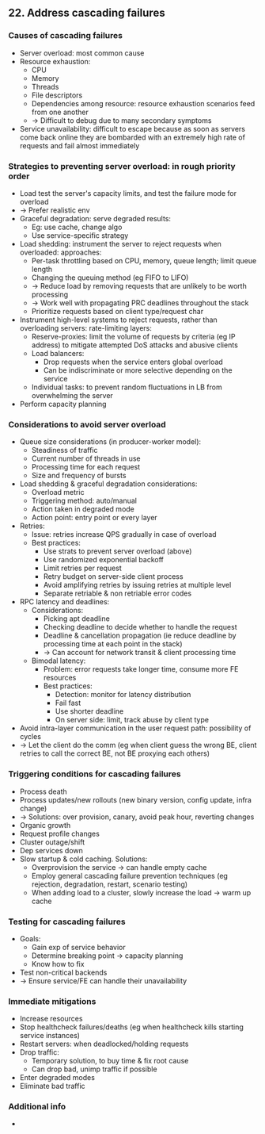 ## 22. Address cascading failures
### Causes of cascading failures
- Server overload: most common cause
- Resource exhaustion:
  - CPU
  - Memory
  - Threads
  - File descriptors
  - Dependencies among resource: resource exhaustion scenarios feed from one another
  - -> Difficult to debug due to many secondary symptoms
- Service unavailability: difficult to escape because as soon as servers come back online
they are bombarded with an extremely high rate of requests and fail almost immediately
### Strategies to preventing server overload: in rough priority order
- Load test the server's capacity limits, and test the failure mode for overload
- -> Prefer realistic env
- Graceful degradation: serve degraded results:
  - Eg: use cache, change algo
  - Use service-specific strategy
- Load shedding: instrument the server to reject requests when overloaded: approaches:
  - Per-task throttling based on CPU, memory, queue length; limit queue length
  - Changing the queuing method (eg FIFO to LIFO)
  - -> Reduce load by removing requests that are unlikely to be worth processing
  - -> Work well with propagating PRC deadlines throughout the stack
  - Prioritize requests based on client type/request char
- Instrument high-level systems to reject requests, rather than overloading servers: rate-limiting layers:
  - Reserve-proxies: limit the volume of requests by criteria (eg IP address) to mitigate attempted DoS attacks and abusive clients
  - Load balancers:
    - Drop requests when the service enters global overload
    - Can be indiscriminate or more selective depending on the service
  - Individual tasks: to prevent random fluctuations in LB from overwhelming the server
- Perform capacity planning
### Considerations to avoid server overload
- Queue size considerations (in producer-worker model):
  - Steadiness of traffic
  - Current number of threads in use
  - Processing time for each request
  - Size and frequency of bursts
- Load shedding & graceful degradation considerations:
  - Overload metric
  - Triggering method: auto/manual
  - Action taken in degraded mode
  - Action point: entry point or every layer
- Retries:
  - Issue: retries increase QPS gradually in case of overload
  - Best practices:
    - Use strats to prevent server overload (above)
    - Use randomized exponential backoff
    - Limit retries per request
    - Retry budget on server-side client process
    - Avoid amplifying retries by issuing retries at multiple level
    - Separate retriable & non retriable error codes
- RPC latency and deadlines:
  - Considerations:
    - Picking apt deadline
    - Checking deadline to decide whether to handle the request
    - Deadline & cancellation propagation (ie reduce deadline by processing time at each point in the stack)
    - -> Can account for network transit & client processing time
  - Bimodal latency:
    - Problem: error requests take longer time, consume more FE resources
    - Best practices:
      - Detection: monitor for latency distribution
      - Fail fast
      - Use shorter deadline
      - On server side: limit, track abuse by client type
- Avoid intra-layer communication in the user request path: possibility of cycles
- -> Let the client do the comm
(eg when client guess the wrong BE, client retries to call the correct BE, not BE proxying each others)
### Triggering conditions for cascading failures
- Process death
- Process updates/new rollouts (new binary version, config update, infra change)
- -> Solutions: over provision, canary, avoid peak hour, reverting changes
- Organic growth
- Request profile changes
- Cluster outage/shift
- Dep services down
- Slow startup & cold caching. Solutions:
  - Overprovision the service -> can handle empty cache
  - Employ general cascading failure prevention techniques (eg rejection, degradation, restart, scenario testing)
  - When adding load to a cluster, slowly increase the load -> warm up cache
### Testing for cascading failures
- Goals:
  - Gain exp of service behavior
  - Determine breaking point -> capacity planning
  - Know how to fix
- Test non-critical backends
- -> Ensure service/FE can handle their unavailability
### Immediate mitigations
- Increase resources
- Stop healthcheck failures/deaths (eg when healthcheck kills starting service instances)
- Restart servers: when deadlocked/holding requests
- Drop traffic:
  - Temporary solution, to buy time & fix root cause
  - Can drop bad, unimp traffic if possible
- Enter degraded modes
- Eliminate bad traffic

### Additional info
- 